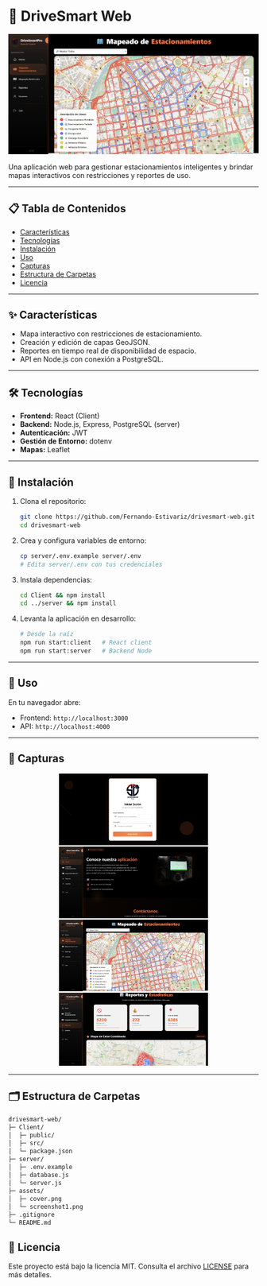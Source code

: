 # 🚗 DriveSmart Web

![Portada del proyecto](./assets/mapeadoestacionamientos.png)

Una aplicación web para gestionar estacionamientos inteligentes y brindar mapas interactivos con restricciones y reportes de uso.

---

## 📋 Tabla de Contenidos

* [Características](#-características)
* [Tecnologías](#-tecnologías)
* [Instalación](#-instalación)
* [Uso](#-uso)
* [Capturas](#-capturas)
* [Estructura de Carpetas](#-estructura-de-carpetas)
* [Licencia](#-licencia)

---

## ✨ Características

* Mapa interactivo con restricciones de estacionamiento.
* Creación y edición de capas GeoJSON.
* Reportes en tiempo real de disponibilidad de espacio.
* API en Node.js con conexión a PostgreSQL.

---

## 🛠 Tecnologías

* **Frontend:** React (Client)
* **Backend:** Node.js, Express, PostgreSQL (server)
* **Autenticación:** JWT
* **Gestión de Entorno:** dotenv
* **Mapas:** Leaflet

---

## 🔧 Instalación

1. Clona el repositorio:

   ```bash
   git clone https://github.com/Fernando-Estivariz/drivesmart-web.git
   cd drivesmart-web
   ```

2. Crea y configura variables de entorno:

   ```bash
   cp server/.env.example server/.env
   # Edita server/.env con tus credenciales
   ```

3. Instala dependencias:

   ```bash
   cd Client && npm install
   cd ../server && npm install
   ```

4. Levanta la aplicación en desarrollo:

   ```bash
   # Desde la raíz
   npm run start:client   # React client
   npm run start:server   # Backend Node
   ```

---

## 🚀 Uso

En tu navegador abre:

* Frontend: `http://localhost:3000`
* API: `http://localhost:4000`

---

## 📸 Capturas

<p align="center">
  <img src="./assets/login.png" alt="Pantalla Login" width="300" />
  <img src="./assets/dashboard.png" alt="Pantalla Dashboard" width="300" />
  <img src="./assets/mapeadoestacionamientos.png" alt="Mapa interactivo" width="300" />
  <img src="./assets/REPORTES.png" alt="Mapa Estadisticas" width="300" />
</p>

---

## 🗂 Estructura de Carpetas

```text
drivesmart-web/
├─ Client/
│  ├─ public/
│  ├─ src/
│  └─ package.json
├─ server/
│  ├─ .env.example
│  ├─ database.js
│  └─ server.js
├─ assets/
│  ├─ cover.png
│  └─ screenshot1.png
├─ .gitignore
└─ README.md
```

## 📄 Licencia

Este proyecto está bajo la licencia MIT. Consulta el archivo [LICENSE](./LICENSE) para más detalles.
